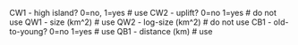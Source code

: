 CW1 - high island? 0=no, 1=yes     # use
CW2 - uplift? 0=no 1=yes           # do not use
QW1 - size (km^2)                  # use
QW2 - log-size (km^2)              # do not use
CB1 - old-to-young? 0=no 1=yes     # use
QB1 - distance (km)                # use

